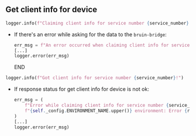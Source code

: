## Get client info for device

```python
logger.info(f"Claiming client info for service number {service_number}...")
```

* If there's an error while asking for the data to the `bruin-bridge`:
  ```python
  err_msg = f"An error occurred when claiming client info for service number {service_number} -> {e}" 
  [...]
  logger.error(err_msg)
  ```
  END

```python
logger.info(f"Got client info for service number {service_number}!")
```

* If response status for get client info for device is not ok:
  ```python
  err_msg = (
      f"Error while claiming client info for service number {service_number} in "
      f"{self._config.ENVIRONMENT_NAME.upper()} environment: Error {response_status} - {response_body}"
  )
  [...]
  logger.error(err_msg)
  ```